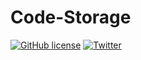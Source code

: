 # Code-Storage
<a href="https://github.com/themohitpapneja/Code-Storage/blob/master/LICENSE"><img alt="GitHub license" src="https://img.shields.io/github/license/themohitpapneja/Code-Storage"></a> <a href="https://twitter.com/intent/tweet?text=Join me in contributing to this amazing repository!:&url=http://github.com/themohitpapneja/Code-Storage"><img alt="Twitter" src="https://img.shields.io/twitter/url?style=social"></a>
